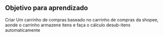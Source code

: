 ## Objetivo para aprendizado

Criar Um carrinho de compras baseado no carrinho de
compras da shopee, aonde o carrinho armazene itens e faça 
o cálculo desub-itens automaticamente